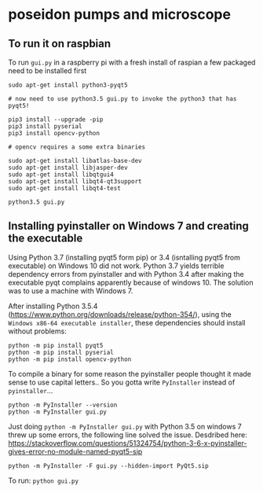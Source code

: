 # poseidon pumps and microscope


## To run it on raspbian

To run `gui.py` in a raspberry pi with a fresh install of raspian a few packaged need to be installed first

```
sudo apt-get install python3-pyqt5

# now need to use python3.5 gui.py to invoke the python3 that has pyqt5!

pip3 install --upgrade -pip
pip3 install pyserial
pip3 install opencv-python

# opencv requires a some extra binaries 

sudo apt-get install libatlas-base-dev
sudo apt-get install libjasper-dev
sudo apt-get install libqtgui4
sudo apt-get install libqt4-qt3support
sudo apt-get install libqt4-test

python3.5 gui.py
```


## Installing pyinstaller on Windows 7 and creating the executable
Using Python 3.7 (installing pyqt5 form pip) or 3.4 (isntalling pyqt5 from executable) on Windows 10 did not work. 
Python 3.7 yields terrible dependency errors from pyinstaller and with Python 3.4 after making the executable pyqt complains apparently because of windows 10. 
The solution was to use a machine with Windows 7. 

After installing Python 3.5.4 (https://www.python.org/downloads/release/python-354/), using the `Windows x86-64 executable installer`, these dependencies should install without problems:
```
python -m pip install pyqt5
python -m pip install pyserial
python -m pip install opencv-python
```
To compile a binary for some reason the pyinstaller people thought it made sense to use capital letters..
So you gotta write `PyInstaller` instead of `pyinstaller`...
```
python -m PyInstaller --version
python -m PyInstaller gui.py
```
Just doing `python -m PyInstaller gui.py` with Python 3.5 on windows 7 threw up some errors, the following line solved the issue.
Desdribed here: https://stackoverflow.com/questions/51324754/python-3-6-x-pyinstaller-gives-error-no-module-named-pyqt5-sip
```
python -m PyInstaller -F gui.py --hidden-import PyQt5.sip
```


To run: `python gui.py`
